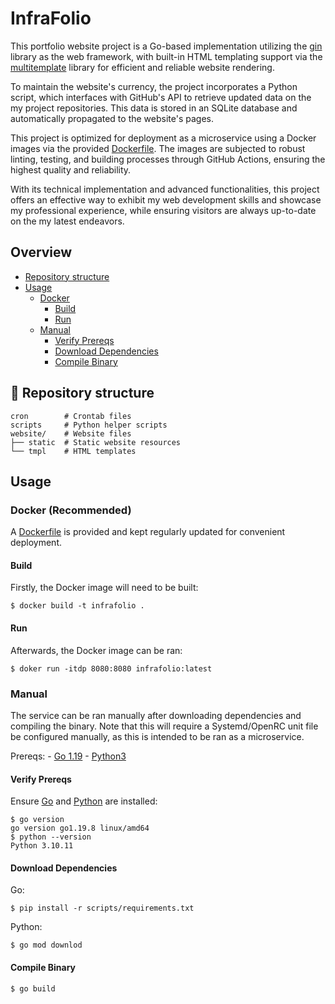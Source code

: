 # InfraFolio

This portfolio website project is a Go-based implementation utilizing the [gin](https://github.com/gin-gonic/gin) library as the web framework, with built-in HTML templating support via the [multitemplate](https://github.com/gin-contrib/multitemplate) library for efficient and reliable website rendering.

To maintain the website's currency, the project incorporates a Python script, which interfaces with GitHub's API to retrieve updated data on the my project repositories. This data is stored in an SQLite database and automatically propagated to the website's pages.

This project is optimized for deployment as a microservice using a Docker images via the provided [Dockerfile](https://github.com/Euvaz/InfraFolio/blob/main/Dockerfile). The images are subjected to robust linting, testing, and building processes through GitHub Actions, ensuring the highest quality and reliability.

With its technical implementation and advanced functionalities, this project offers an effective way to exhibit my web development skills and showcase my professional experience, while ensuring visitors are always up-to-date on the my latest endeavors.

## Overview

- [Repository structure](https://github.com/euvaz/infrafolio#-repository-structure)
- [Usage](https://github.com/euvaz/infrafolio#usage)
  - [Docker](https://github.com/euvaz/infrafolio#docker-(recommended))
    - [Build](https://github.com/euvaz/infrafolio#build)
    - [Run](https://github.com/euvaz/infrafolio#run)
  - [Manual](https://github.com/euvaz/infrafolio#manual)
    - [Verify Prereqs](https://github.com/euvaz/infrafolio#verify-prereqs)
    - [Download Dependencies](https://github.com/euvaz/infrafolio#download-dependencies)
    - [Compile Binary](https://github.com/euvaz/infrafolio#compile-binary)


## 📂 Repository structure

```
cron        # Crontab files
scripts     # Python helper scripts
website/    # Website files
├── static  # Static website resources
└── tmpl    # HTML templates
```

## Usage

### Docker (Recommended)

A [Dockerfile](https://github.com/Euvaz/InfraFolio/blob/main/Dockerfile) is provided and kept regularly updated for convenient deployment.

#### Build

Firstly, the Docker image will need to be built:

```
$ docker build -t infrafolio .
```

#### Run

Afterwards, the Docker image can be ran:

```
$ doker run -itdp 8080:8080 infrafolio:latest
```

### Manual

The service can be ran manually after downloading dependencies and compiling the binary. Note that this will require a Systemd/OpenRC unit file be configured manually, as this is intended to be ran as a microservice.

Prereqs:
    - [Go 1.19]()
    - [Python3]()

#### Verify Prereqs

Ensure [Go](https://go.dev/) and [Python](https://www.python.org/) are installed:

```
$ go version
go version go1.19.8 linux/amd64
$ python --version
Python 3.10.11
```

#### Download Dependencies

Go:

```
$ pip install -r scripts/requirements.txt
```

Python:

```
$ go mod downlod
```

#### Compile Binary

```
$ go build
```

